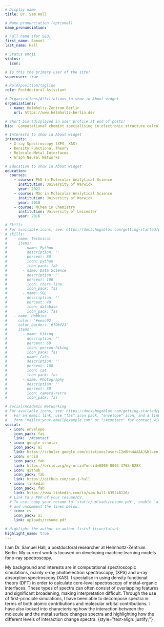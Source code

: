 ```yaml
---
# Display name
title: Dr. Sam Hall

# Name pronunciation (optional)
name_pronunciation: 

# Full name (for SEO)
first_name: Samuel
last_name: Hall

# Status emoji
status:
  icon: 

# Is this the primary user of the site?
superuser: true

# Role/position/tagline
role: Postdoctoral Asisstant

# Organizations/Affiliations to show in About widget
organizations:
  - name: Helmholtz-Zentrum Berlin
    url: https://www.helmholtz-berlin.de/

# Short bio (displayed in user profile at end of posts)
bio:  Computational chemist specialising in electronic structure calculations and machine learning for core-level x-ray spectroscopy simulations.

# Interests to show in About widget
interests:
  - X-ray Spectroscopy (XPS, XAS)
  - Density Functional Theory
  - Molecule-Metal Interfaces
  - Graph Neural Networks

# Education to show in About widget
education:
  courses:
    - course: PhD in Molecular Analytical Science
      institution: University of Warwick
      year: 2022
    - course: MSc in Molecular Analytical Science
      institution: University of Warwick
      year: 2018
    - course: MChem in Chemistry
      institution: University of Leicester
      year: 2016

# Skills
# For available icons, see: https://docs.hugoblox.com/getting-started/page-builder/#icons
# skills:
#   - name: Technical
#     items:
#       - name: Python
#         description: ''
#         percent: 80
#         icon: python
#         icon_pack: fab
#       - name: Data Science
#         description: ''
#         percent: 100
#         icon: chart-line
#         icon_pack: fas
#       - name: SQL
#         description: ''
#         percent: 40
#         icon: database
#         icon_pack: fas
#   - name: Hobbies
#     color: '#eeac02'
#     color_border: '#f0bf23'
#     items:
#       - name: Hiking
#         description: ''
#         percent: 60
#         icon: person-hiking
#         icon_pack: fas
#       - name: Cats
#         description: ''
#         percent: 100
#         icon: cat
#         icon_pack: fas
#       - name: Photography
#         description: ''
#         percent: 80
#         icon: camera-retro
#         icon_pack: fas

# Social/Academic Networking
# For available icons, see: https://docs.hugoblox.com/getting-started/page-builder/#icons
#   For an email link, use "fas" icon pack, "envelope" icon, and a link in the
#   form "mailto:your-email@example.com" or "/#contact" for contact widget.
social:
  - icon: envelope
    icon_pack: fas
    link: '/#contact'
  - icon: google-scholar
    icon_pack: ai
    link: https://scholar.google.com/citations?user=I2eBHn4AAAAJ&hl=en
  - icon: orcid
    icon_pack: fab
    link: https://orcid.org/my-orcid?orcid=0000-0003-3765-828X
  - icon: github
    icon_pack: fab
    link: https://github.com/sam-j-hall
  - icon: linkedin
    icon_pack: fab
    link: https://www.linkedin.com/in/sam-hall-635248126/
  # Link to a PDF of your resume/CV.
  # To use: copy your resume to `static/uploads/resume.pdf`, enable `ai` icons in `params.yaml`,
  # and uncomment the lines below.
  - icon: cv
    icon_pack: ai
    link: uploads/resume.pdf

# Highlight the author in author lists? (true/false)
highlight_name: true
---
```


I am Dr. Samuel Hall, a postdoctoral researcher at Helmholtz-Zentrum Berlin. My current work is focused on developing machine learning models for x-ray spectroscopy.

My background and interests are in computational spectroscopic simulations, mainly x-ray photoelectron spectroscopy, (XPS) and x-ray absorption spectroscopy (XAS). I specialise in using density functional theory (DFT) in order to calculate core-level spectroscopy of metal-organic interfaces. These types of spectra can often consist of overlapping features and significant broadening, making interpretation difficult. Through the use of first-principle simulations, I have been able to decompose spectra in terms of both atomic contributions and molecular orbital contributions. I have also looked into characterising how the interaction between the molecule and the metal surface changes spectra and highlighting how the different levels of interaction change spectra.
{style="text-align: justify;"}

